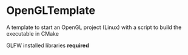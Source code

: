 # OpenGLTemplate
A template to start an OpenGL project (Linux) with a script to build the executable in CMake

GLFW installed libraries **required**
